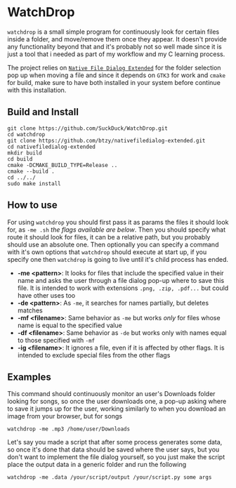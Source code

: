 # WatchDrop
`watchdrop` is a small simple program for continuously look for certain files inside a folder, and move/remove them once
they appear. It doesn't provide any functionality beyond that and it's probably not so well made since it is just a tool that
i needed as part of my workflow and my C learning process.

The project relies on [`Native File Dialog Extended`](https://github.com/btzy/nativefiledialog-extended) for the folder selection
pop up when moving a file and since it depends on `GTK3` for work and `cmake` for build, make sure to have both installed in your
system before continue with this installation.

## Build and Install

````
git clone https://github.com/SuckDuck/WatchDrop.git
cd watchdrop
git clone https://github.com/btzy/nativefiledialog-extended.git
cd nativefiledialog-extended
mkdir build
cd build
cmake -DCMAKE_BUILD_TYPE=Release ..
cmake --build .
cd ../../
sudo make install
````

## How to use
For using `watchdrop` you should first pass it as params the files it should look for, as `-me .sh` *the flags available are below*. Then you should specify what route it should look for files, it can be a relative path, but you probably should use
an absolute one. Then optionally you can specify a command with it's own options that `watchdrop` should execute at start up, if
you specify one then `watchdrop` is going to live until it's child process has ended.

* **-me \<pattern>**: It looks for files that include the specified value in their name and asks the user through a file dialog pop-up where to save this file. It is intended to work with extensions `.png, .zip, .pdf...` but could have other uses too
* **-de \<pattern>**: As `-me`, it searches for names partially, but deletes matches
* **-mf \<filename>**: Same behavior as `-me` but works *only* for files whose name is equal to the specified value
* **-df \<filename>**: Same behavior as `-de` but works only with names equal to those specified with `-mf`
* **-ig \<filename>**: It ignores a file, even if it is affected by other flags. It is intended to exclude special files from the other flags

## Examples
This command should continuously monitor an user's Downloads folder looking for songs, so once the user downloads one, a pop-up asking where to save it jumps up for the user, working similarly to when you download an image from your browser, but for songs
```
watchdrop -me .mp3 /home/user/Downloads
```

Let's say you made a script that after some process generates some data, so once it's done that data should be saved where the user says, but you don't want to implement the file dialog yourself, so you just make the script place the output data in a generic folder and run the following
```
watchdrop -me .data /your/script/output /your/script.py some args
```